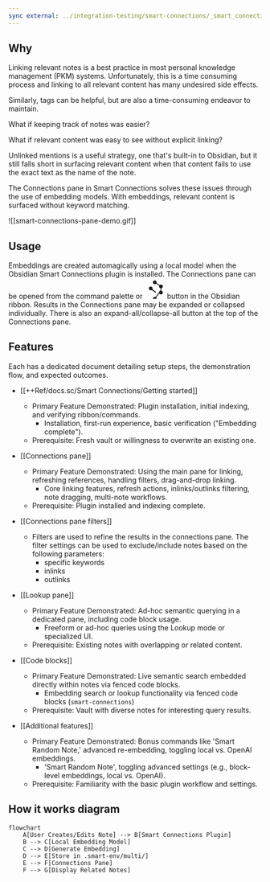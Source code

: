 ```yaml
---
sync external: ../integration-testing/smart-connections/_smart_connections.md
---
```

## Why
Linking relevant notes is a best practice in most personal knowledge management (PKM) systems. Unfortunately, this is a time consuming process and linking to all relevant content has many undesired side effects.

Similarly, tags can be helpful, but are also a time-consuming endeavor to maintain.

What if keeping track of notes was easier?

What if relevant content was easy to see without explicit linking?

Unlinked mentions is a useful strategy, one that's built-in to Obsidian, but it still falls short in surfacing relevant content when that content fails to use the exact text as the name of the note. 

The Connections pane in Smart Connections solves these issues through the use of embedding models. With embeddings, relevant content is surfaced without keyword matching.

![[smart-connections-pane-demo.gif]]
## Usage
Embeddings are created automagically using a local model when the Obsidian Smart Connections plugin is installed.
The Connections pane can be opened from the command palette or <svg style="zoom:1.7;max-width:1.5rem;" viewBox="0 0 100 100" class="svg-icon smart-connections"><path d="M50,20 L80,40 L80,60 L50,100" stroke="currentColor" stroke-width="4" fill="none"></path>
    <path d="M30,50 L55,70" stroke="currentColor" stroke-width="5" fill="none"></path>
    <circle cx="50" cy="20" r="9" fill="currentColor"></circle>
    <circle cx="80" cy="40" r="9" fill="currentColor"></circle>
    <circle cx="80" cy="70" r="9" fill="currentColor"></circle>
    <circle cx="50" cy="100" r="9" fill="currentColor"></circle>
    <circle cx="30" cy="50" r="9" fill="currentColor"></circle></svg> button in the Obsidian ribbon. 
Results in the Connections pane may be expanded or collapsed individually. There is also an expand-all/collapse-all button at the top of the Connections pane.

## Features
Each has a dedicated document detailing setup steps, the demonstration flow, and expected outcomes.

- [[++Ref/docs.sc/Smart Connections/Getting started]]
	- Primary Feature Demonstrated: Plugin installation, initial indexing, and verifying ribbon/commands.  
		- Installation, first-run experience, basic verification ("Embedding complete").  
	- Prerequisite: Fresh vault or willingness to overwrite an existing one.  

- [[Connections pane]]
	- Primary Feature Demonstrated: Using the main pane for linking, refreshing references, handling filters, drag-and-drop linking.  
		- Core linking features, refresh actions, inlinks/outlinks filtering, note dragging, multi-note workflows.  
	- Prerequisite: Plugin installed and indexing complete.  
- [[Connections pane filters]]
	- Filters are used to refine the results in the connections pane. The filter settings can be used to exclude/include notes based on the following parameters:
		- specific keywords
		- inlinks
		- outlinks
- [[Lookup pane]]
	- Primary Feature Demonstrated: Ad-hoc semantic querying in a dedicated pane, including code block usage.  
		- Freeform or ad-hoc queries using the Lookup mode or specialized UI.  
	- Prerequisite: Existing notes with overlapping or related content.  

- [[Code blocks]]
	- Primary Feature Demonstrated: Live semantic search embedded directly within notes via fenced code blocks.  
		- Embedding search or lookup functionality via fenced code blocks (`smart-connections`)
	- Prerequisite: Vault with diverse notes for interesting query results.  

- [[Additional features]]
	- Primary Feature Demonstrated: Bonus commands like 'Smart Random Note,' advanced re-embedding, toggling local vs. OpenAI embeddings.  
		- 'Smart Random Note', toggling advanced settings (e.g., block-level embeddings, local vs. OpenAI).  
	- Prerequisite: Familiarity with the basic plugin workflow and settings.  

## How it works diagram
```mermaid
flowchart
    A[User Creates/Edits Note] --> B[Smart Connections Plugin]
    B --> C[Local Embedding Model]
    C --> D[Generate Embedding]
    D --> E[Store in .smart-env/multi/]
    E --> F[Connections Pane]
    F --> G[Display Related Notes]
```
